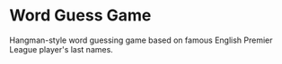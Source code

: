 # Word Guess Game
Hangman-style word guessing game based on famous English Premier League player's last names.
